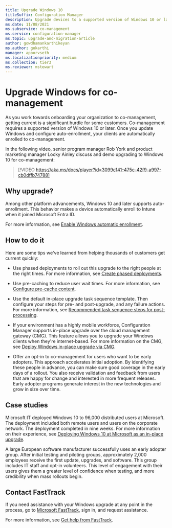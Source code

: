 ```yaml
---
title: Upgrade Windows 10
titleSuffix: Configuration Manager
description: Upgrade devices to a supported version of Windows 10 or later, which is required for co-management.
ms.date: 11/08/2021
ms.subservice: co-management
ms.service: configuration-manager
ms.topic: upgrade-and-migration-article
author: gowdhamankarthikeyan
ms.author: gokarthi
manager: apoorvseth
ms.localizationpriority: medium
ms.collection: tier3
ms.reviewer: mstewart
---
```


# Upgrade Windows for co-management

As you work towards onboarding your organization to co-management, getting current is a significant hurdle for some customers. Co-management requires a supported version of Windows 10 or later. Once you update Windows and configure auto-enrollment, your clients are automatically enrolled to co-management.

In the following video, senior program manager Rob York and product marketing manager Locky Ainley discuss and demo upgrading to Windows 10 for co-management:

> [!VIDEO https://aka.ms/docs/player?id=3099c141-475c-42f9-a997-cb0dffb74788]

## Why upgrade?

Among other platform advancements, Windows 10 and later supports auto-enrollment. This behavior makes a device automatically enroll to Intune when it joined Microsoft Entra ID.

For more information, see [Enable Windows automatic enrollment](../../intune-service/enrollment/windows-enroll.md#enable-windows-automatic-enrollment).

## How to do it

Here are some tips we've learned from helping thousands of customers get current quickly:

- Use phased deployments to roll out this upgrade to the right people at the right times. For more information, see [Create phased deployments](../osd/deploy-use/create-phased-deployment-for-task-sequence.md).

- Use pre-caching to reduce user wait times. For more information, see [Configure pre-cache content](../osd/deploy-use/configure-precache-content.md).

- Use the default in-place upgrade task sequence template. Then configure your steps for pre- and post-upgrade, and any failure actions. For more information, see [Recommended task sequence steps for post-processing](../osd/understand/in-place-upgrade-recommendations.md#post-processing).

- If your environment has a highly mobile workforce, Configuration Manager supports in-place upgrade over the cloud management gateway (CMG). This feature allows you to upgrade your Windows clients when they're internet-based. For more information on the CMG, see [Deploy Windows in-place upgrade via CMG](../osd/deploy-use/deploy-task-sequence-over-internet.md#deploy-windows-in-place-upgrade-via-cmg).

- Offer an opt-in to co-management for users who want to be early adopters. This approach accelerates initial adoption. By identifying these people in advance, you can make sure good coverage in the early days of a rollout. You also receive validation and feedback from users that are happy for change and interested in more frequent releases. Early adopter programs generate interest in the new technologies and grow in size over time.

## Case studies

Microsoft IT deployed Windows 10 to 96,000 distributed users at Microsoft. The deployment included both remote users and users on the corporate network. The deployment completed in nine weeks. For more information on their experience, see [Deploying Windows 10 at Microsoft as an in-place upgrade](https://www.microsoft.com/insidetrack/blog/preparing-your-organization-for-a-seamless-windows-10-deployment/).

A large European software manufacturer successfully uses an early adopter group. After initial testing and piloting groups, approximately 2,000 employees receive the first update, upgrades, and software. This group includes IT staff and opt-in volunteers. This level of engagement with their users gives them a greater level of confidence when testing, and more credibility when mass rollouts begin.

## Contact FastTrack

If you need assistance with your Windows upgrade at any point in the process, go to [Microsoft FastTrack](https://microsoft.com/fasttrack/), sign in, and request assistance.

For more information, see [Get help from FastTrack](quickstart-fasttrack.md).
